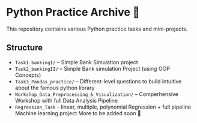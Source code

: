 # Python Practice Archive 🐍

This repository contains various Python practice tasks and mini-projects.

## Structure

- `Task1_bankingI/` – Simple Bank Simulation project
- `Task2_bankingII/` – Simple Bank simulation Project (using OOP Concepts)
- `Task3_Pandas_practice/` – Different-level questions to build intuitive about the famous python library
- `Workshop_Data_Preprocessing_&_Visualization/` – Comperhensive Workshop with full Data Analysis Pipeline
- `Regression_Task` - linear, multiple, polynomial Regression + full pipeline Machine learning project
More to be added soon 🚀


